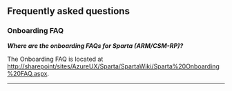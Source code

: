 <a name="frequently-asked-questions"></a>
## Frequently asked questions

<a name="frequently-asked-questions-onboarding-faq"></a>
### Onboarding FAQ

***Where are the onboarding FAQs for Sparta (ARM/CSM-RP)?***

The Onboarding FAQ is located at [http://sharepoint/sites/AzureUX/Sparta/SpartaWiki/Sparta%20Onboarding%20FAQ.aspx](http://sharepoint/sites/AzureUX/Sparta/SpartaWiki/Sparta%20Onboarding%20FAQ.aspx).

* * *